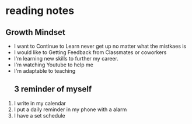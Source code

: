 # reading notes

## Growth Mindset 
- I want to Continue to Learn never get up no matter what the mistkaes is 
- I would like to Getting Feedback from Classmates or coworkers
- I'm learning new skills to further my career.
- I'm watching Youtube to help me
- I'm adaptable to teaching
  ## 3 reminder of myself
1. I write in my calendar
2. I put a daily reminder in my phone with a alarm 
3. I have a set schedule
